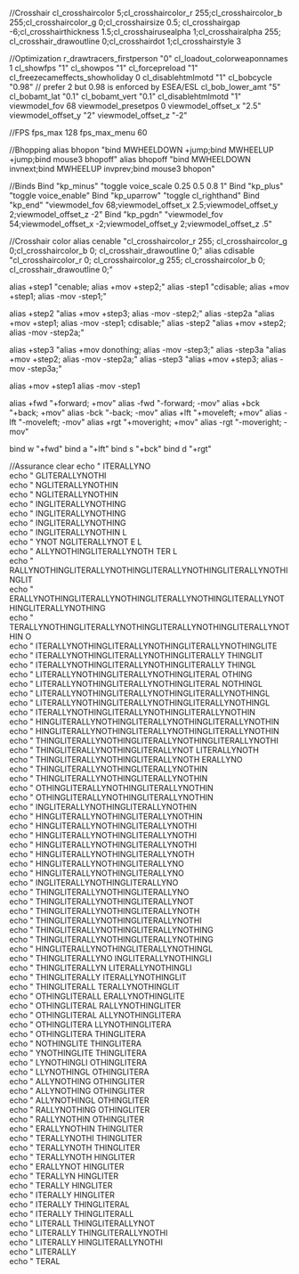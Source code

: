 //Crosshair
cl_crosshaircolor 5;cl_crosshaircolor_r 255;cl_crosshaircolor_b 255;cl_crosshaircolor_g 0;cl_crosshairsize 0.5;
cl_crosshairgap -6;cl_crosshairthickness 1.5;cl_crosshairusealpha 1;cl_crosshairalpha 255;
cl_crosshair_drawoutline 0;cl_crosshairdot 1;cl_crosshairstyle 3

//Optimization
r_drawtracers_firstperson "0"
cl_loadout_colorweaponnames 1
cl_showfps "1"
cl_showpos "1"
cl_forcepreload "1"
cl_freezecameffects_showholiday 0
cl_disablehtmlmotd "1"
cl_bobcycle "0.98" // prefer 2 but 0.98 is enforced by ESEA/ESL
cl_bob_lower_amt "5"
cl_bobamt_lat "0.1"
cl_bobamt_vert "0.1"
cl_disablehtmlmotd "1"
viewmodel_fov 68
viewmodel_presetpos 0
viewmodel_offset_x "2.5"
viewmodel_offset_y "2"
viewmodel_offset_z "-2"

//FPS
fps_max 128
fps_max_menu 60


//Bhopping
alias bhopon "bind MWHEELDOWN +jump;bind MWHEELUP +jump;bind mouse3 bhopoff"
alias bhopoff "bind MWHEELDOWN invnext;bind MWHEELUP invprev;bind mouse3 bhopon"

//Binds
Bind "kp_minus" "toggle voice_scale 0.25 0.5 0.8 1"
Bind "kp_plus" "toggle voice_enable"
Bind "kp_uparrow" "toggle cl_righthand"
Bind "kp_end" "viewmodel_fov 68;viewmodel_offset_x 2.5;viewmodel_offset_y 2;viewmodel_offset_z -2"
Bind "kp_pgdn" "viewmodel_fov 54;viewmodel_offset_x -2;viewmodel_offset_y 2;viewmodel_offset_z .5"

//Crosshair color
alias cenable "cl_crosshaircolor_r 255; cl_crosshaircolor_g 0;cl_crosshaircolor_b 0; cl_crosshair_drawoutline 0;"
alias cdisable "cl_crosshaircolor_r 0; cl_crosshaircolor_g 255; cl_crosshaircolor_b 0; cl_crosshair_drawoutline 0;"

alias +step1 "cenable; alias +mov +step2;"
alias -step1 "cdisable; alias +mov +step1; alias -mov -step1;"

alias +step2 "alias +mov +step3; alias -mov -step2;"
alias -step2a "alias +mov +step1; alias -mov -step1; cdisable;"
alias -step2 "alias +mov +step2; alias -mov -step2a;"

alias +step3 "alias +mov donothing; alias -mov -step3;"
alias -step3a "alias +mov +step2; alias -mov -step2a;"
alias -step3 "alias +mov +step3; alias -mov -step3a;"


alias +mov +step1
alias -mov -step1

alias +fwd "+forward; +mov"
alias -fwd "-forward; -mov"
alias +bck "+back; +mov"
alias -bck "-back; -mov"
alias +lft "+moveleft; +mov"
alias -lft "-moveleft; -mov"
alias +rgt "+moveright; +mov"
alias -rgt "-moveright; -mov"

bind w "+fwd"
bind a "+lft"
bind s "+bck"
bind d "+rgt"

//Assurance
clear
echo "                                     ITERALLYNO                                                      
echo "                                   GLITERALLYNOTHI                                                    
echo "                                  NGLITERALLYNOTHIN                                                      
echo "                                  NGLITERALLYNOTHIN                                                  
echo "                                INGLITERALLYNOTHING                                                  
echo "                                 INGLITERALLYNOTHING                                                  
echo "                                 INGLITERALLYNOTHING                                                  
echo "                                 INGLITERALLYNOTHIN                                 L                
echo "                            YNOT  NGLITERALLYNOT       E                            L                
echo "                         ALLYNOTHINGLITERALLYNOTH     TER                           L                
echo "                        RALLYNOTHINGLITERALLYNOTHINGLITERALLYNOTHINGLITERALLYNOTHINGLIT              
echo "                       ERALLYNOTHINGLITERALLYNOTHINGLITERALLYNOTHINGLITERALLYNOTHINGLITERALLYNOTHING  
echo "                      TERALLYNOTHINGLITERALLYNOTHINGLITERALLYNOTHINGLITERALLYNOTHIN           O      
echo "                     ITERALLYNOTHINGLITERALLYNOTHINGLITERALLYNOTHINGLITE                              
echo "                     ITERALLYNOTHINGLITERALLYNOTHINGLITERALLY  THINGLIT                              
echo "                     ITERALLYNOTHINGLITERALLYNOTHINGLITERALLY  THINGL                                
echo "                    LITERALLYNOTHINGLITERALLYNOTHINGLITERAL   OTHING                                  
echo "                    LITERALLYNOTHINGLITERALLYNOTHINGLITERAL  NOTHINGL                                
echo "                    LITERALLYNOTHINGLITERALLYNOTHINGLITERALLYNOTHINGL                                
echo "                    LITERALLYNOTHINGLITERALLYNOTHINGLITERALLYNOTHINGL                                
echo "                     ITERALLYNOTHINGLITERALLYNOTHINGLITERALLYNOTHIN                                  
echo "                HINGLITERALLYNOTHINGLITERALLYNOTHINGLITERALLYNOTHIN                                  
echo "                HINGLITERALLYNOTHINGLITERALLYNOTHINGLITERALLYNOTHIN                                  
echo "               THINGLITERALLYNOTHINGLITERALLYNOTHINGLITERALLYNOTHI                                    
echo "               THINGLITERALLYNOTHINGLITERALLYNOT    LITERALLYNOTH                                    
echo "               THINGLITERALLYNOTHINGLITERALLYNOTH      ERALLYNO                                      
echo "               THINGLITERALLYNOTHINGLITERALLYNOTHIN                                                  
echo "               THINGLITERALLYNOTHINGLITERALLYNOTHIN                                                  
echo "              OTHINGLITERALLYNOTHINGLITERALLYNOTHIN                                                  
echo "              OTHINGLITERALLYNOTHINGLITERALLYNOTHIN                                                  
echo "                 INGLITERALLYNOTHINGLITERALLYNOTHIN                                                  
echo "                HINGLITERALLYNOTHINGLITERALLYNOTHIN                                                  
echo "                HINGLITERALLYNOTHINGLITERALLYNOTHI                                                    
echo "                HINGLITERALLYNOTHINGLITERALLYNOTHI                                                    
echo "                HINGLITERALLYNOTHINGLITERALLYNOTHI                                                    
echo "                HINGLITERALLYNOTHINGLITERALLYNOTH                                                    
echo "                HINGLITERALLYNOTHINGLITERALLYNO                                                      
echo "                HINGLITERALLYNOTHINGLITERALLYNO                                                      
echo "                 INGLITERALLYNOTHINGLITERALLYNO                                                      
echo "               THINGLITERALLYNOTHINGLITERALLYNO                                                      
echo "               THINGLITERALLYNOTHINGLITERALLYNOT                                                      
echo "               THINGLITERALLYNOTHINGLITERALLYNOTH                                                    
echo "               THINGLITERALLYNOTHINGLITERALLYNOTHI                                                    
echo "               THINGLITERALLYNOTHINGLITERALLYNOTHING                                                  
echo "               THINGLITERALLYNOTHINGLITERALLYNOTHING                                                  
echo "                HINGLITERALLYNOTHINGLITERALLYNOTHINGL                                                
echo "               THINGLITERALLYNO  INGLITERALLYNOTHINGLI                                                
echo "               THINGLITERALLYN      LITERALLYNOTHINGLI                                                
echo "               THINGLITERALLY        ITERALLYNOTHINGLIT                                              
echo "               THINGLITERALL          TERALLYNOTHINGLIT                                              
echo "              OTHINGLITERALL           ERALLYNOTHINGLITE                                              
echo "              OTHINGLITERAL             RALLYNOTHINGLITER                                            
echo "              OTHINGLITERAL              ALLYNOTHINGLITERA                                            
echo "              OTHINGLITERA                LLYNOTHINGLITERA                                            
echo "              OTHINGLITERA                     THINGLITERA                                            
echo "             NOTHINGLITE                       THINGLITERA                                            
echo "            YNOTHINGLITE                       THINGLITERA                                            
echo "           LYNOTHINGLI                        OTHINGLITERA                                            
echo "          LLYNOTHINGL                         OTHINGLITERA                                            
echo "         ALLYNOTHING                          OTHINGLITER                                            
echo "         ALLYNOTHING                          OTHINGLITER                                            
echo "         ALLYNOTHINGL                         OTHINGLITER                                            
echo "        RALLYNOTHING                          OTHINGLITER                                            
echo "        RALLYNOTHIN                           OTHINGLITER                                            
echo "       ERALLYNOTHIN                            THINGLITER                                            
echo "      TERALLYNOTHI                             THINGLITER                                            
echo "      TERALLYNOTH                              THINGLITER                                            
echo "      TERALLYNOTH                               HINGLITER                                            
echo "       ERALLYNOT                                HINGLITER                                            
echo "      TERALLYN                                  HINGLITER                                            
echo "      TERALLY                                   HINGLITER                                            
echo "     ITERALLY                                   HINGLITER                                            
echo "     ITERALLY                                  THINGLITERAL                                          
echo "     ITERALLY                                  THINGLITERALL                                          
echo "    LITERALL                                   THINGLITERALLYNOT                                      
echo "    LITERALLY                                  THINGLITERALLYNOTHI                                    
echo "    LITERALLY                                   HINGLITERALLYNOTHI                                    
echo "    LITERALLY                                                                                        
echo "      TERAL
